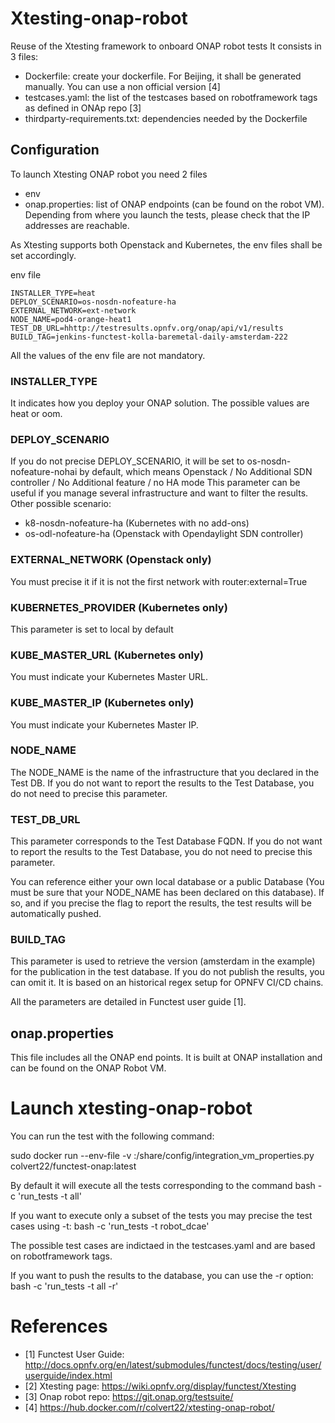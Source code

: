 # Xtesting-onap-robot
Reuse of the Xtesting framework to onboard ONAP robot tests
It consists in 3 files:
  * Dockerfile: create your dockerfile. For Beijing, it shall be generated manually. You can use a non official version [4]
  * testcases.yaml: the list of the testcases based on robotframework tags as defined in ONAp repo [3]
  * thirdparty-requirements.txt: dependencies needed by the Dockerfile

## Configuration

To launch Xtesting ONAP robot you need 2 files
  * env
  * onap.properties: list of ONAP endpoints (can be found on the robot VM). Depending from where you launch the tests,
please check that the IP addresses are reachable.

As Xtesting supports both Openstack and Kubernetes, the env files shall be set accordingly.

env file
```
INSTALLER_TYPE=heat
DEPLOY_SCENARIO=os-nosdn-nofeature-ha
EXTERNAL_NETWORK=ext-network
NODE_NAME=pod4-orange-heat1
TEST_DB_URL=hhttp://testresults.opnfv.org/onap/api/v1/results
BUILD_TAG=jenkins-functest-kolla-baremetal-daily-amsterdam-222
```

All the values of the env file are not mandatory.

### INSTALLER_TYPE
It indicates how you deploy your ONAP solution. The possible values are heat or oom.

### DEPLOY_SCENARIO
If you do not precise DEPLOY_SCENARIO, it will be set to os-nosdn-nofeature-nohai by default, which means
Openstack / No Additional SDN controller / No Additional feature / no HA mode
This parameter can be useful if you manage several infrastructure and want to filter the results.
Other possible scenario:
  * k8-nosdn-nofeature-ha (Kubernetes with no add-ons)
  * os-odl-nofeature-ha (Openstack with Opendaylight SDN controller)

### EXTERNAL_NETWORK (Openstack only)
You must precise it if it is not the first network with router:external=True

### KUBERNETES_PROVIDER (Kubernetes only)
This parameter is set to local by default

### KUBE_MASTER_URL (Kubernetes only)
You must indicate your Kubernetes Master URL.

### KUBE_MASTER_IP (Kubernetes only)
You must indicate your Kubernetes Master IP.

### NODE_NAME
The NODE_NAME is the name of the infrastructure that you declared in the Test DB. If you do not want to report the
results to the Test Database, you do not need to precise this parameter.

### TEST_DB_URL
This parameter corresponds to the Test Database FQDN.
If you do not want to report the results to the Test Database, you do not need to precise this parameter.

You can reference either your own local database or a public Database (You must be sure that your NODE_NAME has been declared on
this database). If so, and if you precise the flag to report the results, the test results will be automatically pushed.

### BUILD_TAG
This parameter is used to retrieve the version (amsterdam in the example) for the publication in the test database.
If you do not publish the results, you can omit it.
It is based on an historical regex setup for OPNFV CI/CD chains. 

All the parameters are detailed in Functest user guide [1].

## onap.properties

This file includes all the ONAP end points. It is built at ONAP installation and can be found on the ONAP Robot VM.

# Launch xtesting-onap-robot

You can run the test with the following command:

sudo docker run --env-file <your env> -v <your onap properties>:/share/config/integration_vm_properties.py colvert22/functest-onap:latest

By default it will execute all the tests corresponding to the command bash -c 'run_tests -t all'

If you want to execute only a subset of the tests you may precise the test cases using -t: bash -c 'run_tests -t robot_dcae'

The possible test cases are indictaed in the testcases.yaml and are based on robotframework tags.

If you want to push the results to the database, you can use the -r option:  bash -c 'run_tests -t all -r'

# References

* [1] Functest User Guide: http://docs.opnfv.org/en/latest/submodules/functest/docs/testing/user/userguide/index.html
* [2] Xtesting page: https://wiki.opnfv.org/display/functest/Xtesting
* [3] Onap robot repo: https://git.onap.org/testsuite/
* [4] https://hub.docker.com/r/colvert22/xtesting-onap-robot/
